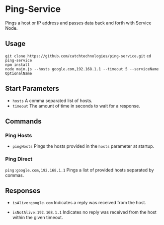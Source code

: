# Ping-Service
Pings a host or IP address and passes data back and forth with Service Node.

## Usage  
``git clone https://github.com/catchtechnologies/ping-service.git``
```cd ping-service```  
```npm install```  
```node main.js --hosts google.com,192.168.1.1 --timeout 5 --serviceName OptionalName```

## Start Parameters  
- ```hosts``` A comma separated list of hosts.  
- ```timeout``` The amount of time in seconds to wait for a response.  

## Commands  
### Ping Hosts  
- ```pingHosts``` Pings the hosts provided in the `hosts` parameter at startup.  
  
 ### Ping Direct  
```ping:google.com,192.168.1.1``` Pings a list of provided hosts separated by commas.  

## Responses    
- ```isAlive:google.com``` Indicates a reply was received from the host.  
  
- ```isNotAlive:192.168.1.1``` Indicates no reply was received from the host within the given timeout.    
